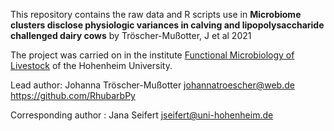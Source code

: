 This repository contains the raw data and R scripts use in **Microbiome clusters disclose physiologic variances in calving and lipopolysaccharide challenged dairy cows** by Tröscher-Mußotter, J et al 2021

The project was carried on in the institute [Functional Microbiology of Livestock](https://livestock-functional-microbiology.uni-hohenheim.de/en) of the Hohenheim University.

Lead author: Johanna Tröscher-Mußotter johannatroescher@web.de https://github.com/RhubarbPy

Corresponding author : Jana Seifert jseifert@uni-hohenheim.de
